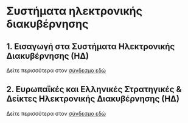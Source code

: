 # Συστήματα ηλεκτρονικής διακυβέρνησης

## 1. Εισαγωγή στα Συστήματα Ηλεκτρονικής Διακυβέρνησης (ΗΔ)

Δείτε περισσότερα στον [σύνδεσμο εδώ](1st_lecture.md)

## 2. Ευρωπαϊκές και Ελληνικές Στρατηγικές & Δείκτες Ηλεκτρονικής Διακυβέρνησης (ΗΔ)

Δείτε περισσότερα στον [σύνδεσμο εδώ](2nd_lecture.md)
